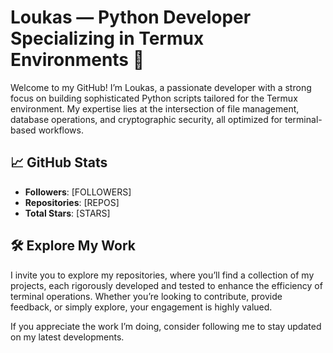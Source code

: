 # Loukas — Python Developer Specializing in Termux Environments 👋

Welcome to my GitHub! I’m Loukas, a passionate developer with a strong focus on building sophisticated Python scripts tailored for the Termux environment. My expertise lies at the intersection of file management, database operations, and cryptographic security, all optimized for terminal-based workflows.

## 📈 GitHub Stats

- **Followers**: [FOLLOWERS]
- **Repositories**: [REPOS]
- **Total Stars**: [STARS]

## 🛠️ Explore My Work
I invite you to explore my repositories, where you’ll find a collection of my projects, each rigorously developed and tested to enhance the efficiency of terminal operations. Whether you’re looking to contribute, provide feedback, or simply explore, your engagement is highly valued.

If you appreciate the work I’m doing, consider following me to stay updated on my latest developments.
